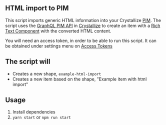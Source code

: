 ## HTML import to PIM

This script imports generic HTML information into your Crystallize [PIM](https://crystallize.com/product/product-information-management). The script uses the [GraphQL PIM API](https://crystallize.com/api) in [Crystallize](https://crystallize.com) to create an item with a [Rich Text Component](https://crystallize.com/learn/concepts/pim/component/rich-text) with the converted HTML content.

You will need an access token, in order to be able to run this script. It can be obtained under settings menu on [Access Tokens](https://pim.crystallize.com/settings/access-tokens)

## The script will

- Creates a new shape, `example-html-import`
- Creates a new item based on the shape, "Example item with html import"

## Usage

1. Install dependencies
2. `yarn start` or `npm run start`
